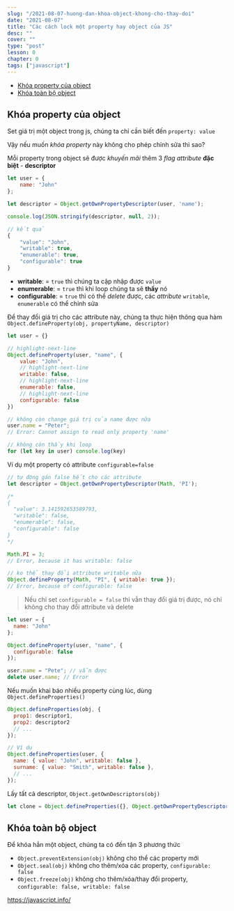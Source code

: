 ```yaml
---
slug: "/2021-08-07-huong-dan-khoa-object-khong-cho-thay-doi"
date: "2021-08-07"
title: "Các cách lock một property hay object của JS"
desc: ""
cover: ""
type: "post"
lesson: 0
chapter: 0
tags: ["javascript"]
---
```


<!-- TOC -->

- [Khóa property của object](#khóa-property-của-object)
- [Khóa toàn bộ object](#khóa-toàn-bộ-object)

<!-- /TOC -->

## Khóa property của object

Set giá trị một object trong js, chúng ta chỉ cần biết đến `property: value`

Vậy nếu muốn *khóa* *property* này không cho phép chỉnh sửa thì sao?

Mỗi property trong object sẽ được *khuyến mãi* thêm 3 *flag attribute* **đặc biệt** - **descriptor**

```js
let user = {
    name: "John"
};

let descriptor = Object.getOwnPropertyDescriptor(user, 'name');

console.log(JSON.stringify(descriptor, null, 2));

// kết quả
{
    "value": "John",
    "writable": true,
  	"enumerable": true,
  	"configurable": true
}
```

- **writable**: = `true` thì chúng ta cập nhập được `value`
- **enumerable**: = `true` thì khi loop chúng ta sẽ **thấy** nó
- **configurable**: = `true` thì có thể *delete* được, các *attribute* `writable`, `enumerable` có thể chỉnh sửa

Để thay đổi giá trị cho các attribute này, chúng ta thực hiện thông qua hàm `Object.defineProperty(obj, propertyName, descriptor)`

```js
let user = {}

// highlight-next-line
Object.defineProperty(user, "name", {
    value: "John",
    // highlight-next-line
    writable: false,
    // highlight-next-line
    enumerable: false,
    // highlight-next-line
    configurable: false
})

// không còn change giá trị của name được nữa
user.name = "Peter"; 
// Error: Cannot assign to read only property 'name'

// không còn thấy khi loop
for (let key in user) console.log(key)
```

Ví dụ một property có attribute `configurable=false`

```js
// tự động gán false hết cho các attribute
let descriptor = Object.getOwnPropertyDescriptor(Math, 'PI');

/*
{
  "value": 3.141592653589793,
  "writable": false,
  "enumerable": false,
  "configurable": false
}
*/

Math.PI = 3; 
// Error, because it has writable: false

// ko thể thay đổi attribute writable nữa
Object.defineProperty(Math, "PI", { writable: true });
// Error, because of configurable: false
```

> Nếu chỉ set `configurable = false` thì vẫn thay đổi giá trị được, nó chỉ không cho thay đổi attribute và delete

```js
let user = {
  name: "John"
};

Object.defineProperty(user, "name", {
  configurable: false
});

user.name = "Pete"; // vẫn được
delete user.name; // Error
```

Nếu muốn khai báo nhiều property cùng lúc, dùng `Object.defineProperties()`

```js
Object.defineProperties(obj, {
  prop1: descriptor1,
  prop2: descriptor2
  // ...
});

// Ví dụ
Object.defineProperties(user, {
  name: { value: "John", writable: false },
  surname: { value: "Smith", writable: false },
  // ...
});
```

Lấy tất cả descriptor, `Object.getOwnDescriptors(obj)`

```js
let clone = Object.defineProperties({}, Object.getOwnPropertyDescriptors(obj));
```

## Khóa toàn bộ object

Để khóa hẳn một object, chúng ta có đến tận 3 phương thức

- `Object.preventExtension(obj)` không cho thể các property mới
- `Object.seal(obj)` không cho thêm/xóa các property, `configurable: false`
- `Object.freeze(obj)` không cho thêm/xóa/thay đổi property, `configurable: false, writable: false`

https://javascript.info/

